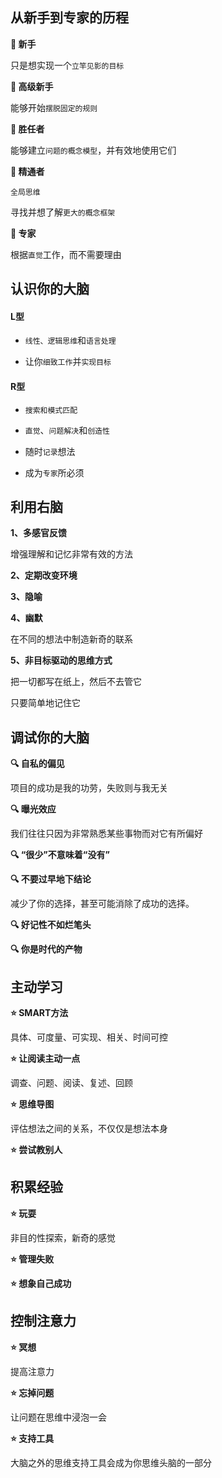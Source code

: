 ## 从新手到专家的历程

**👷 新手**

只是想实现一个`立竿见影的目标`

**👷 高级新手**

能够开始`摆脱固定的规则`

**👷 胜任者**

能够建立`问题的概念模型`，并有效地使用它们

**👷 精通者**

`全局思维`

寻找并想了解`更大的概念框架`

**👷 专家**

根据`直觉`工作，而不需要理由




## 认识你的大脑

#### L型

* `线性、逻辑思维`和`语言处理`

* 让你`细致工作`并`实现目标`

#### R型
* `搜索和模式匹配`

* `直觉`、`问题解决`和`创造性`

* 随时`记录`想法

* 成为`专家`所必须




## 利用右脑

**1、多感官反馈**

增强理解和记忆非常有效的方法

**2、定期改变环境**

**3、隐喻**

**4、幽默**

在不同的想法中制造新奇的联系

**5、非目标驱动的思维方式**

把一切都写在纸上，然后不去管它

只要简单地记住它




## 调试你的大脑

**🔍 自私的偏见**

项目的成功是我的功劳，失败则与我无关

**🔍 曝光效应**

我们往往只因为非常熟悉某些事物而对它有所偏好

**🔍 “很少”不意味着“没有”**

**🔍 不要过早地下结论**

减少了你的选择，甚至可能消除了成功的选择。

**🔍 好记性不如烂笔头**

**🔍 你是时代的产物**




## 主动学习

**⭐ SMART方法**

具体、可度量、可实现、相关、时间可控

**⭐ 让阅读主动一点**

调查、问题、阅读、复述、回顾

**⭐ 思维导图**

评估想法之间的关系，不仅仅是想法本身

**⭐ 尝试教别人**



## 积累经验

**⭐ 玩耍**

非目的性探索，新奇的感觉

**⭐ 管理失败**


**⭐ 想象自己成功**


## 控制注意力

**⭐ 冥想**

提高注意力

**⭐ 忘掉问题**

让问题在思维中浸泡一会

**⭐ 支持工具**

大脑之外的思维支持工具会成为你思维头脑的一部分

